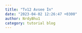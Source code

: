```yaml
---
title: "Tv12 Avsee İn"
date: "2023-04-02 12:26:47 +0300"
author: NrdyBhu1
category: tutorial blog
---
```

